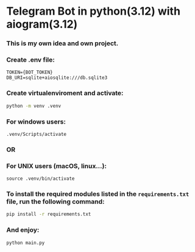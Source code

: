 # Telegram Bot in python(3.12) with aiogram(3.12)

### This is my own idea and own project.

### Create .env file:

```
TOKEN={BOT_TOKEN}
DB_URI=sqlite+aiosqlite:///db.sqlite3
```

### Create virtualenviroment and activate:

```bash
python -m venv .venv
```

### For windows users:

```
.venv/Scripts/activate
```

### OR

### For UNIX users (macOS, linux...):

```
source .venv/bin/activate
```

### To install the required modules listed in the `requirements.txt` file, run the following command:

```bash
pip install -r requirements.txt
```

### And enjoy:

```
python main.py
```
